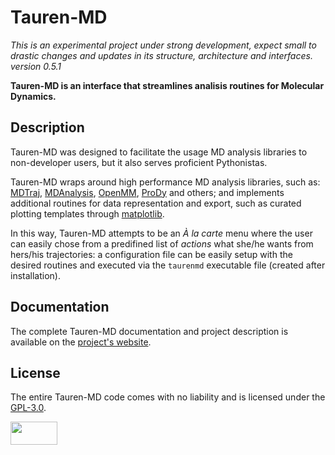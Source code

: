 # Tauren-MD

_This is an experimental project under strong development, expect small to drastic changes and updates in its structure, architecture and interfaces._  
_version 0.5.1_

**Tauren-MD is an interface that streamlines analisis routines for Molecular Dynamics.**

## Description

Tauren-MD was designed to facilitate the usage MD analysis libraries to non-developer users, but it also serves proficient Pythonistas. 

Tauren-MD wraps around high performance MD analysis libraries, such as: [MDTraj](https://github.com/mdtraj/mdtraj), [MDAnalysis](https://www.mdanalysis.org/), [OpenMM](https://github.com/pandegroup/openmm), [ProDy]() and others; and implements additional routines for data representation and export, such as curated plotting templates through [matplotlib](https://matplotlib.org/).

In this way, Tauren-MD attempts to be an _À la carte_ menu where the user can easily chose from a predifined list of _actions_ what she/he wants from hers/his trajectories: a configuration file can be easily setup with the desired routines and executed via the `taurenmd` executable file (created after installation).

## Documentation

The complete Tauren-MD documentation and project description is available on the [project's website](https://joaomcteixeira.github.io/Tauren-MD/).

## License

The entire Tauren-MD code comes with no liability and is licensed under the [GPL-3.0](https://github.com/joaomcteixeira/Tauren-MD/blob/master/LICENSE).

<a href="https://www.gnu.org/licenses/gpl-3.0.en.html"><img src="https://upload.wikimedia.org/wikipedia/commons/thumb/9/93/GPLv3_Logo.svg/1200px-GPLv3_Logo.svg.png" width="75" height="37"></a>

